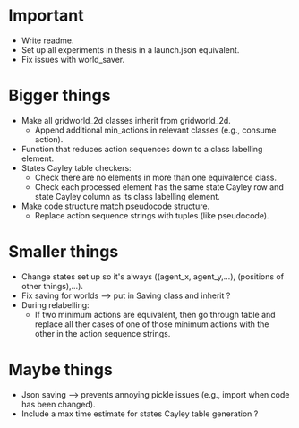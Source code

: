 # Important

- Write readme.
- Set up all experiments in thesis in a launch.json equivalent.
- Fix issues with world_saver.

# Bigger things

- Make all gridworld_2d classes inherit from gridworld_2d.
  - Append additional min_actions in relevant classes (e.g., consume action).
- Function that reduces action sequences down to a class labelling element.
- States Cayley table checkers:
  - Check there are no elements in more than one equivalence class.
  - Check each processed element has the same state Cayley row and state Cayley column as its class labelling element.
- Make code structure match pseudocode structure.
  - Replace action sequence strings with tuples (like pseudocode).

# Smaller things

- Change states set up so it's always ((agent_x, agent_y,...), (positions of other things),...).
- Fix saving for worlds --> put in Saving class and inherit ?
- During relabelling:
  - If two minimum actions are equivalent, then go through table and replace all ther cases of one of those minimum actions with the other in the action sequence strings.

# Maybe things

- Json saving --> prevents annoying pickle issues (e.g., import when code has been changed).
- Include a max time estimate for states Cayley table generation ?
